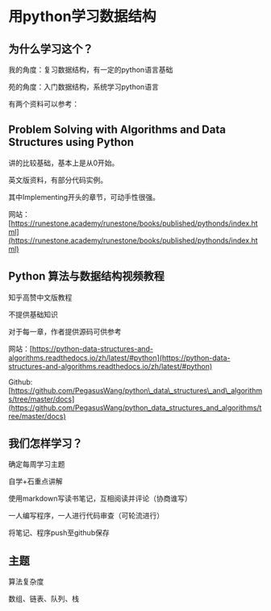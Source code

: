 # 用python学习数据结构

## 为什么学习这个？

我的角度：复习数据结构，有一定的python语言基础

苑的角度：入门数据结构，系统学习python语言

有两个资料可以参考：

## Problem Solving with Algorithms and Data Structures using Python

讲的比较基础，基本上是从0开始。

英文版资料，有部分代码实例。

其中Implementing开头的章节，可动手性很强。

网站：[https://runestone.academy/runestone/books/published/pythonds/index.html](https://runestone.academy/runestone/books/published/pythonds/index.html)

## Python 算法与数据结构视频教程

知乎高赞中文版教程

不提供基础知识

对于每一章，作者提供源码可供参考

网站：[https://python-data-structures-and-algorithms.readthedocs.io/zh/latest/#python](https://python-data-structures-and-algorithms.readthedocs.io/zh/latest/#python)

Github: [https://github.com/PegasusWang/python\_data\_structures\_and\_algorithms/tree/master/docs](https://github.com/PegasusWang/python_data_structures_and_algorithms/tree/master/docs)

## 我们怎样学习？

确定每周学习主题

自学+石重点讲解

使用markdown写读书笔记，互相阅读并评论（协商谁写）

一人编写程序，一人进行代码审查（可轮流进行）

将笔记、程序push至github保存

## 主题

算法复杂度

数组、链表、队列、栈
